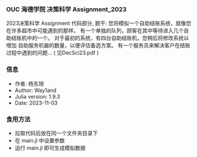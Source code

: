 ### OUC 海德学院 决策科学 Assignment_2023

2023决策科学 Assignment 代码部分, 题干: 您将模拟一个自助结账系统，就像您在许多超市中可能遇到的那样。
有一个单独的队列，顾客在其中等待进入几个自助结账机中的一个。
对于最初的系统，有四台自助结账机，您稍后将修改系统以增加
自助服务机器的数量，以便评估备选方案。
有一个服务员来解决客户在结账过程中遇到的问题...  ( 见DecSci23.pdf )

### 信息
- 作者: 杨东旭
- Author: Way1and
- Julia version: 1.9.3
- Date: 2023-11-03

### 食用方法
- 拉取代码后放在同一个文件夹目录下
- 在 main.jl 中设置参数
- 运行  main.jl 即可生成模拟数据
